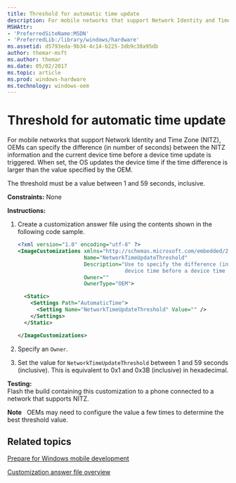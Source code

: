 ```yaml
---
title: Threshold for automatic time update
description: For mobile networks that support Network Identity and Time Zone (NITZ), OEMs can specify the difference (in number of seconds) between the NITZ information and the current device time before a device time update is triggered.
MSHAttr:
- 'PreferredSiteName:MSDN'
- 'PreferredLib:/library/windows/hardware'
ms.assetid: d5793eda-9b34-4c14-b225-3db9c38a95db
author: themar-msft
ms.author: themar
ms.date: 05/02/2017
ms.topic: article
ms.prod: windows-hardware
ms.technology: windows-oem
---
```


# Threshold for automatic time update


For mobile networks that support Network Identity and Time Zone (NITZ), OEMs can specify the difference (in number of seconds) between the NITZ information and the current device time before a device time update is triggered. When set, the OS updates the device time if the time difference is larger than the value specified by the OEM.

The threshold must be a value between 1 and 59 seconds, inclusive.

<a href="" id="constraints---none"></a>**Constraints:** None  

<a href="" id="instructions-"></a>**Instructions:**  
1.  Create a customization answer file using the contents shown in the following code sample.

    ```XML
    <?xml version="1.0" encoding="utf-8" ?>  
    <ImageCustomizations xmlns="http://schemas.microsoft.com/embedded/2004/10/ImageUpdate"  
                         Name="NetworkTimeUpdateThreshold"  
                         Description="Use to specify the difference (in seconds) between the NITZ information and the current 
                                      device time before a device time update is triggered."  
                         Owner=""  
                         OwnerType="OEM"> 

      <Static>  
        <Settings Path="AutomaticTime">  
          <Setting Name="NetworkTimeUpdateThreshold" Value="" />   
        </Settings>  
      </Static>

    </ImageCustomizations>
    ```

2.  Specify an `Owner`.

3.  Set the value for `NetworkTimeUpdateThreshold` between 1 and 59 seconds (inclusive). This is equivalent to 0x1 and 0x3B (inclusive) in hexadecimal.

<a href="" id="testing-"></a>**Testing:**  
Flash the build containing this customization to a phone connected to a network that supports NITZ.

**Note**  
OEMs may need to configure the value a few times to determine the best threshold value.

## Related topics

[Prepare for Windows mobile development](https://docs.microsoft.com/en-us/windows-hardware/manufacture/mobile/preparing-for-windows-mobile-development)

[Customization answer file overview](https://docs.microsoft.com/en-us/windows-hardware/customize/mobile/mcsf/customization-answer-file)

